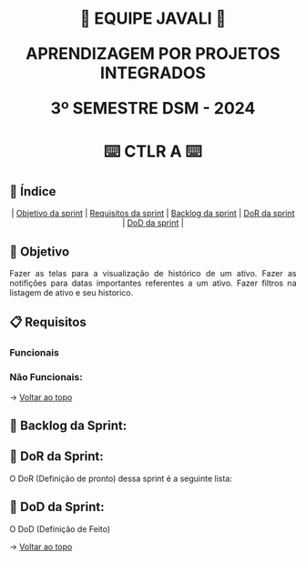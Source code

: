 <span id="topo">
<h1 align='center'>
🐗 EQUIPE JAVALI 🐗

APRENDIZAGEM POR PROJETOS INTEGRADOS

3º SEMESTRE DSM - 2024
</h1>

<h1 align='center'> ⌨️ CTLR A ⌨️ </h1>

## :mag_right: Índice
<p align='center'>
    |
    <a href="#objetivo">Objetivo da sprint</a> | 
    <a href="#requisitos">Requisitos da sprint</a> | 
    <a href="#backlog">Backlog da sprint</a> |
    <a href="#dor">DoR da sprint</a> |
    <a href="#dod">DoD da sprint</a> |
</p>

<span id='objetivo'>

## :dart: Objetivo
<p align='justify'>
    Fazer as telas para a visualização de histórico de um ativo.
    Fazer as notifições para datas importantes referentes a um ativo.
    Fazer filtros na listagem de ativo e seu historico.  
</p>
<span id='requisitos'>

## :clipboard: Requisitos
### Funcionais



### Não Funcionais:


→ [Voltar ao topo](#topo)

<span id='backlog'>

<h2>📑 Backlog da Sprint: </h2>


<span id='dor'>

<h2>📑 DoR da Sprint: </h2>

O DoR (Definição de pronto) dessa sprint é a seguinte lista:  




<span id='dod'>

<h2>📑 DoD da Sprint: </h2>

O DoD (Definição de Feito)  

→ [Voltar ao topo](#topo)